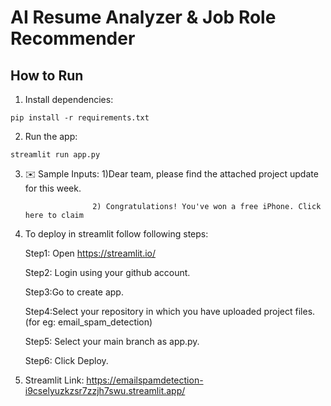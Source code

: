# AI Resume Analyzer & Job Role Recommender

## How to Run

1. Install dependencies:
```
pip install -r requirements.txt

```

2. Run the app:
```
streamlit run app.py
```

3. ✉️ Sample Inputs: 1)Dear team, please find the attached project update for this week.

                      2) Congratulations! You've won a free iPhone. Click here to claim


5. To deploy in streamlit follow following steps:

     Step1: Open https://streamlit.io/

     Step2: Login using your github account.

     Step3:Go to create app.

     Step4:Select your repository in which you have uploaded project files.(for eg: email_spam_detection)

     Step5: Select your main branch as app.py.

     Step6: Click Deploy.


6. Streamlit Link: https://emailspamdetection-i9cselyuzkzsr7zzjh7swu.streamlit.app/

                   

